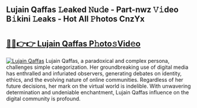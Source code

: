 ## Lujain Qaffas 𝙻eaked 𝙽u𝚍e - Part-nwz 𝚅𝚒deo B𝚒kini 𝙻eaks - Hot All 𝙿hotos CnzYx

# <h2><a href="http://ld7jb9t.urlbe.top/?page=Lujain+Qaffas">🔗🔗👉👉 Lujain Qaffas P𝚑oto𝚜Vid𝚎o</a></h2>

[![Lujain Qaffas](https://i.imgur.com/eBuTRDB.gif)](http://ld7jb9t.urlbe.top/?page=Lujain+Qaffas)
Lujain Qaffas, a paradoxical and complex persona, challenges simple categorization. Her groundbreaking use of digital media has enthralled and infuriated observers, generating debates on identity, ethics, and the evolving nature of online communities. Regardless of her future decisions, her mark on the virtual world is indelible. With unwavering determination and undeniable enchantment, Lujain Qaffas influence on the digital community is profound.
